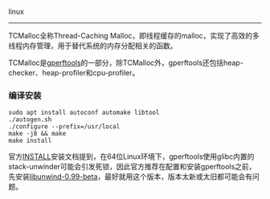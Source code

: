 linux

----

TCMalloc全称Thread-Caching Malloc，即线程缓存的malloc，实现了高效的多线程内存管理，用于替代系统的内存分配相关的函数。



TCMalloc是[gperftools](https://github.com/gperftools/gperftools)的一部分，除TCMalloc外，gperftools还包括heap-checker、heap-profiler和cpu-profiler。



### 编译安装 ###

```shell
sudo apt install autoconf automake libtool
./autogen.sh
./configure --prefix=/usr/local
make -j8 && make
make install
```

官方[INSTALL](https://github.com/gperftools/gperftools/blob/master/INSTALL)安装文档提到，在64位Linux环境下，gperftools使用glibc内置的stack-unwinder可能会引发死锁，因此官方推荐在配置和安装gperftools之前，先安装[libunwind-0.99-beta](https://link.zhihu.com/?target=http%3A//download.savannah.gnu.org/releases/libunwind/libunwind-0.99-beta.tar.gz)，最好就用这个版本，版本太新或太旧都可能会有问题。





